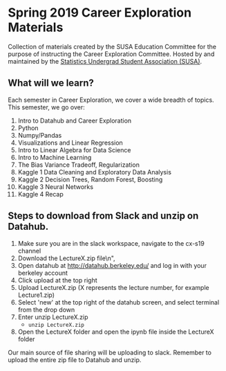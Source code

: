 # Spring 2019 Career Exploration Materials
Collection of materials created by the SUSA Education Committee for the purpose of instructing the Career Exploration Committee. Hosted by and maintained by the [Statistics Undergrad Student Association (SUSA)](https://susa.berkeley.edu).

## What will we learn?

Each semester in Career Exploration, we cover a wide breadth of topics. This semester, we go over:

1. Intro to Datahub and Career Exploration
2. Python
3. Numpy/Pandas
4. Visualizations and Linear Regression
5. Intro to Linear Algebra for Data Science
6. Intro to Machine Learning
7. The Bias Variance Tradeoff, Regularization
8. Kaggle 1 Data Cleaning and Exploratory Data Analysis
9. Kaggle 2 Decision Trees, Random Forest, Boosting
10. Kaggle 3 Neural Networks
11. Kaggle 4 Recap

## Steps to download from Slack and unzip on Datahub.      
1. Make sure you are in the slack workspace, navigate to the cx-s19 channel 
2. Download the LectureX.zip file\n",
3. Open datahub at http://datahub.berkeley.edu/ and log in with your berkeley account
4. Click upload at the top right
5. Upload LectureX.zip (X represents the lecture number, for example Lecture1.zip)
6. Select 'new' at the top right of the datahub screen, and select terminal from the drop down
7. Enter unzip LectureX.zip
    * `unzip LectureX.zip`
8. Open the LectureX folder and open the ipynb file inside the LectureX folder

Our main source of file sharing will be uploading to slack. Remember to upload the entire zip file to Datahub and unzip.


